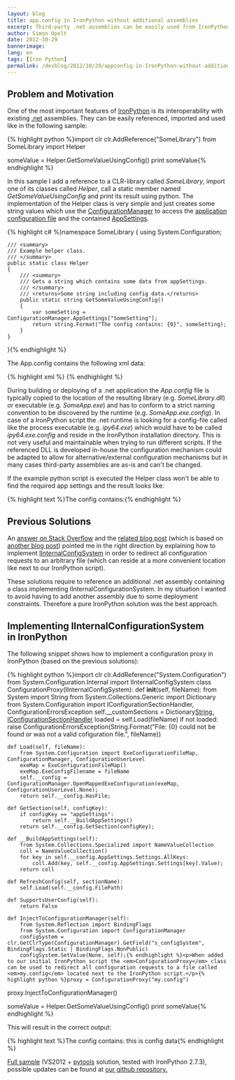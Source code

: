 ```yaml
---
layout: blog
title: app.config in IronPython without additional assemblies
excerpt: Third-party .net assemblies can be easily used from IronPython. If the external assembly relies on a companion .exe.config/app.config file, a config for ipy.exe or an IInternalConfigSystem-implementation is required.
author: Simon Opelt
date: 2012-10-29
bannerimage: 
lang: en
tags: [Iron Python]
permalink: /devblog/2012/10/29/appconfig-in-IronPython-without-additional-assemblies
---
```


<h2>Problem and Motivation</h2><p>One of the most important features of <a href="http://ironpython.net/" title="IronPython" target="_blank">IronPython</a> is its interoperability with existing <a href="http://www.microsoft.com/net" title=".net" target="_blank">.net</a> assemblies. They can be easily referenced, imported and used like in the following sample:</p>{% highlight python %}import clr
clr.AddReference("SomeLibrary")
from SomeLibrary import Helper

someValue = Helper.GetSomeValueUsingConfig()
print someValue{% endhighlight %}<p>In this sample I add a reference to a CLR-library called <em>SomeLibrary</em>, import one of its classes called <em>Helper</em>, call a static member named <em>GetSomeValueUsingConfig</em> and <em>print</em> its result using python. The implementation of the Helper class is very simple and just creates some string values which use the <a href="http://msdn.microsoft.com/library/system.configuration.configurationmanager.aspx" title="ConfigurationManager" target="_blank">ConfigurationManager</a> to access the <a href="http://msdn.microsoft.com/library/1xtk877y.aspx" title="application configuration file" target="_blank">application configuration file</a> and the contained <a href="http://msdn.microsoft.com/library/system.configuration.appsettingssection.aspx" title="AppSettings" target="_blank">AppSettings</a>.</p>{% highlight c# %}namespace SomeLibrary
{
    using System.Configuration;

    /// <summary>
    /// Example helper class.
    /// </summary>
    public static class Helper
    {
        /// <summary>
        /// Gets a string which contains some data from appSettings.
        /// </summary>
        /// <returns>Some string including config data.</returns>
        public static string GetSomeValueUsingConfig()
        {
            var someSetting = ConfigurationManager.AppSettings["SomeSetting"];
            return string.Format("The config contains: {0}", someSetting);
        }
    }
}{% endhighlight %}<p>The App.config contains the following xml data:</p>{% highlight xml %}<?xml version="1.0" encoding="utf-8" ?>
<configuration>
    <appSettings>
        <add key="SomeSetting" value="this is config data" />
    </appSettings>
</configuration>{% endhighlight %}<p>During building or deploying of a .net application the <em>App.config</em> file is typically copied to the location of the resulting library (e.g. <em>SomeLibrary.dll</em>) or executable (e.g. <em>SomeApp.exe</em>) and has to conform to a strict naming convention to be discovered by the runtime (e.g. <em>SomeApp.exe.config</em>). In case of a IronPython script the .net runtime is looking for a config-file called like the process executable (e.g. <em>ipy64.exe</em>) which would have to be called <em>ipy64.exe.config</em> and reside in the IronPython installation directory. This is not very useful and maintainable when trying to run different scripts. If the referenced DLL is developed in-house the configuration mechanism could be adapted to allow for alternative/external configuration mechanisms but in many cases third-party assemblies are as-is and can't be changed.</p><p>If the example python script is executed the Helper class won't be able to find the required app settings and the result looks like:</p>{% highlight text %}The config contains:{% endhighlight %}<h2>Previous Solutions</h2><p>An <a href="http://stackoverflow.com/a/8785980/468244" title="answer on Stack Overflow" target="_blank">answer on Stack Overflow</a> and the <a href="http://technomosh.blogspot.co.at/2012/01/using-appconfig-in-ironpython.html" title="related blog post" target="_blank">related blog post</a> (which is based on <a href="http://tomestephens.com/2011/02/making-ironpython-work-overriding-the-configurationmanager" title="another blog post" target="_blank">another blog post</a>) pointed me in the right direction by explaining how to implement <a href="http://msdn.microsoft.com/library/system.configuration.internal.iinternalconfigsystem.aspx" title="IInternalConfigSystem" target="_blank">IInternalConfigSystem</a> in order to redirect all configuration requests to an arbitrary file (which can reside at a more convenient location like next to our IronPython script).</p><p>These solutions require to reference an additional .net assembly containing a class implementing IInternalConfigurationSystem. In my situation I wanted to avoid having to add another assembly due to some deployment constraints. Therefore a pure IronPython solution was the best approach.</p><h2>Implementing IInternalConfigurationSystem in IronPython</h2><p>The following snippet shows how to implement a configuration proxy in IronPython (based on the previous solutions):</p>{% highlight python %}import clr
clr.AddReference("System.Configuration")
from System.Configuration.Internal import IInternalConfigSystem
class ConfigurationProxy(IInternalConfigSystem):
    def __init__(self, fileName):
        from System import String
        from System.Collections.Generic import Dictionary
        from System.Configuration import IConfigurationSectionHandler, ConfigurationErrorsException
        self.__customSections = Dictionary[String, IConfigurationSectionHandler]()
        loaded = self.Load(fileName)
        if not loaded:
            raise ConfigurationErrorsException(String.Format("File: {0} could not be found or was not a valid cofiguration file.", fileName))

    def Load(self, fileName):
        from System.Configuration import ExeConfigurationFileMap, ConfigurationManager, ConfigurationUserLevel
        exeMap = ExeConfigurationFileMap()
        exeMap.ExeConfigFilename = fileName
        self.__config = ConfigurationManager.OpenMappedExeConfiguration(exeMap, ConfigurationUserLevel.None);
        return self.__config.HasFile;
    
    def GetSection(self, configKey):
        if configKey == "appSettings":
            return self.__BuildAppSettings()
        return self.__config.GetSection(configKey);
    
    def __BuildAppSettings(self):
        from System.Collections.Specialized import NameValueCollection
        coll = NameValueCollection()
        for key in self.__config.AppSettings.Settings.AllKeys:
            coll.Add(key, self.__config.AppSettings.Settings[key].Value);
        return coll

    def RefreshConfig(self, sectionName):
        self.Load(self.__config.FilePath)
        
    def SupportsUserConfig(self):
        return False
    
    def InjectToConfigurationManager(self):
        from System.Reflection import BindingFlags
        from System.Configuration import ConfigurationManager
        configSystem = clr.GetClrType(ConfigurationManager).GetField("s_configSystem", BindingFlags.Static | BindingFlags.NonPublic)
        configSystem.SetValue(None, self);{% endhighlight %}<p>When added to our initial IronPython script the <em>ConfigurationProxy</em> class can be used to redirect all configuration requests to a file called <em>my.config</em> located next to the IronPython script.</p>{% highlight python %}proxy = ConfigurationProxy("my.config")
proxy.InjectToConfigurationManager()

someValue = Helper.GetSomeValueUsingConfig()
print someValue{% endhighlight %}<p>This will result in the correct output:</p>{% highlight text %}The config contains: this is config data{% endhighlight %}<p>
  <a href="{{site.baseurl}}/content/images/blog/2012/10/UseLibraryWithAppConfig.1.zip" title="Full sample">Full sample</a> (VS2012 + <a href="http://pytools.codeplex.com" title="pytools" target="_blank">pytools</a> solution, tested with IronPython 2.7.3), possible updates can be found at <a href="https://github.com/software-architects/blogsamples/tree/master/UseLibraryWithAppConfig" target="_blank">our github repository.</a></p>